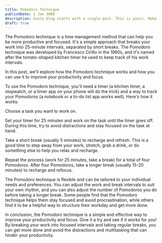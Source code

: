 ```yaml
---
title: Pomodoro Technique
publishDate: 1 Jan 3000
description: Every blog starts with a single post. This is yours. Make it great.
draft: true
---
```


The Pomodoro technique is a time management method that can help you be more productive and focused. It's a simple approach that breaks your work into 25-minute intervals, separated by short breaks. The Pomodoro technique was developed by Francesco Cirillo in the 1980s, and it's named after the tomato-shaped kitchen timer he used to keep track of his work intervals.

In this post, we'll explore how the Pomodoro technique works and how you can use it to improve your productivity and focus.

To use the Pomodoro technique, you'll need a timer (a kitchen timer, a stopwatch, or a timer app on your phone will do the trick) and a way to track your Pomodoros (a notebook or a to-do list app works well). Here's how it works:

Choose a task you want to work on.

Set your timer for 25 minutes and work on the task until the timer goes off. During this time, try to avoid distractions and stay focused on the task at hand.

Take a short break (usually 5 minutes) to recharge and refresh. This is a good time to step away from your work, stretch, grab a drink, or do something else to help you relax and recharge.

Repeat the process (work for 25 minutes, take a break) for a total of four Pomodoros. After four Pomodoros, take a longer break (usually 15-20 minutes) to recharge and refocus.

The Pomodoro technique is flexible and can be tailored to your individual needs and preferences. You can adjust the work and break intervals to suit your own rhythm, and you can also adjust the number of Pomodoros you do before taking a longer break. Some people find that the Pomodoro technique helps them stay focused and avoid procrastination, while others find it to be a helpful way to structure their workday and get more done.

In conclusion, the Pomodoro technique is a simple and effective way to improve your productivity and focus. Give it a try and see if it works for you! By breaking your work into focused intervals and taking regular breaks, you can get more done and avoid the distractions and multitasking that can hinder your productivity.
